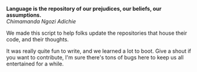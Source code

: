 **Language is the repository of our prejudices, our beliefs, our assumptions.**  
*Chimamanda Ngozi Adichie*

We made this script to help folks update the repositories that house their code, and their thoughts.

It was really quite fun to write, and we learned a lot to boot. Give a shout if you want to contribute, I'm sure there's tons of bugs here to keep us all entertained for a while.
